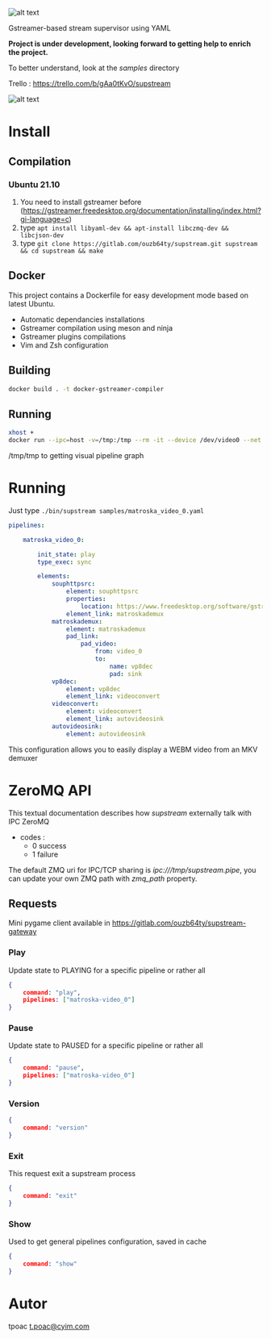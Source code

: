 
![alt text](https://gitlab.com/ouzb64ty/supstream/-/raw/main/Supstream/images/supstream-logo.png)

Gstreamer-based stream supervisor using YAML

**Project is under development, looking forward to getting help to enrich the project.**

To better understand, look at the _samples_ directory

Trello : https://trello.com/b/gAa0tKvO/supstream

![alt text](https://gitlab.com/ouzb64ty/supstream/-/raw/main/Supstream/images/screenshot.png)

# Install

## Compilation

### Ubuntu 21.10

1. You need to install gstreamer before (https://gstreamer.freedesktop.org/documentation/installing/index.html?gi-language=c)
2. type `apt install libyaml-dev && apt-install libczmq-dev && libcjson-dev`
3. type `git clone https://gitlab.com/ouzb64ty/supstream.git supstream && cd supstream && make`

## Docker

This project contains a Dockerfile for easy development mode based on latest Ubuntu.

- Automatic dependancies installations
- Gstreamer compilation using meson and ninja
- Gstreamer plugins compilations
- Vim and Zsh configuration

## Building

```bash
docker build . -t docker-gstreamer-compiler
```

## Running

```bash
xhost +
docker run --ipc=host -v=/tmp:/tmp --rm -it --device /dev/video0 --net host -e DISPLAY=$DISPLAY --device /dev/snd supstream
```

/tmp/tmp to getting visual pipeline graph

# Running

Just type `./bin/supstream samples/matroska_video_0.yaml`

```yaml
pipelines:

    matroska_video_0:

        init_state: play
        type_exec: sync

        elements:
            souphttpsrc:
                element: souphttpsrc
                properties:
                    location: https://www.freedesktop.org/software/gstreamer-sdk/data/media/sintel_trailer-480p.webm
                element_link: matroskademux
            matroskademux:
                element: matroskademux
                pad_link:
                    pad_video:
                        from: video_0
                        to:
                            name: vp8dec
                            pad: sink
            vp8dec:
                element: vp8dec
                element_link: videoconvert
            videoconvert:
                element: videoconvert
                element_link: autovideosink
            autovideosink:
                element: autovideosink
```
This configuration allows you to easily display a WEBM video from an MKV demuxer

# ZeroMQ API

This textual documentation describes how _supstream_ externally talk with IPC ZeroMQ

- codes :
    - 0 success
    - 1 failure

The default ZMQ uri for IPC/TCP sharing is _ipc:///tmp/supstream.pipe_, you can update your own ZMQ path with _zmq_path_ property.

## Requests

Mini pygame client available in https://gitlab.com/ouzb64ty/supstream-gateway

### Play

Update state to PLAYING for a specific pipeline or rather all

```json
{
    command: "play",
    pipelines: ["matroska-video_0"]
}
```

### Pause

Update state to PAUSED for a specific pipeline or rather all

```json
{
    command: "pause",
    pipelines: ["matroska-video_0"]
}
```

### Version

```json
{
    command: "version"
}
```

### Exit

This request exit a supstream process

```json
{
    command: "exit"
}
```

### Show

Used to get general pipelines configuration, saved in cache

```json
{
    command: "show"
}
```

# Autor

tpoac <t.poac@cyim.com>
